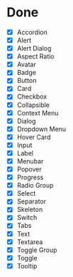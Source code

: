 # Done

- [x] Accordion
- [x] Alert
- [x] Alert Dialog
- [x] Aspect Ratio
- [x] Avatar
- [x] Badge
- [x] Button
- [x] Card
- [x] Checkbox
- [x] Collapsible
- [x] Context Menu
- [x] Dialog
- [x] Dropdown Menu
- [x] Hover Card
- [x] Input
- [x] Label
- [x] Menubar
- [x] Popover
- [x] Progress
- [x] Radio Group
- [x] Select
- [x] Separator
- [x] Skeleton
- [x] Switch
- [x] Tabs
- [x] Text
- [x] Textarea
- [x] Toggle Group
- [x] Toggle
- [x] Tooltip
